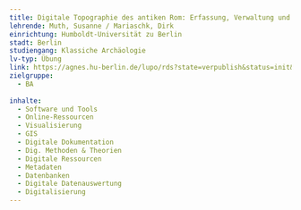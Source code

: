 ```yaml
---
title: Digitale Topographie des antiken Rom: Erfassung, Verwaltung und Präsentation von räumlichen Daten (GIS)
lehrende: Muth, Susanne / Mariaschk, Dirk
einrichtung: Humboldt-Universität zu Berlin
stadt: Berlin
studiengang: Klassiche Archäologie
lv-typ: Übung
link: https://agnes.hu-berlin.de/lupo/rds?state=verpublish&status=init&vmfile=no&publishid=218891&moduleCall=webInfo&publishConfFile=webInfo&publishSubDir=veranstaltung
zielgruppe:
  - BA
  
inhalte:
  - Software und Tools
  - Online-Ressourcen
  - Visualisierung
  - GIS
  - Digitale Dokumentation
  - Dig. Methoden & Theorien
  - Digitale Ressourcen
  - Metadaten
  - Datenbanken
  - Digitale Datenauswertung
  - Digitalisierung
---
```

 

